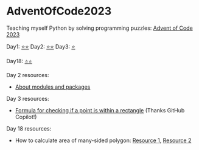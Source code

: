 # AdventOfCode2023
Teaching myself Python by solving programming puzzles: [Advent of Code 2023](https://adventofcode.com/2023)

Day1: [⭐](day01.py)[⭐](day01_2.py)
Day2: [⭐](day02.py)[⭐](day01_2.py)
Day3: [⭐](day03.py)

Day18: [⭐](day18.py)[⭐](day18_2.py)


Day 2 resources:
* [About modules and packages](https://docs.python.org/2/tutorial/modules.html)

Day 3 resources:
* [Formula for checking if a point is within a rectangle](geometricOps.py) (Thanks GitHub Copilot!)

Day 18 resources: 
* How to calculate area of many-sided polygon: [Resource 1](https://web.archive.org/web/20100405070507/http://valis.cs.uiuc.edu/~sariel/research/CG/compgeom/msg00831.html#), [Resource 2](https://www.mathopenref.com/coordpolygonarea.html)

